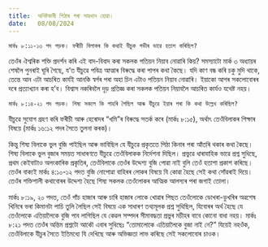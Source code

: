 ```yaml
---
title:  অনিষ্টকাৰী পিঠাৰ পৰা সাৱধান হোৱা।
date:   08/08/2024
---
```


`মাৰ্কঃ ৮:১১-১৩ পদ পড়ক। ফৰীচী বিলাকৰ কি কথাই যীচুক গভীৰ ভাৱে হতাশ কৰিছিল?`

তেওঁৰ ঐশ্বৰিক শক্তি প্ৰদৰ্শন কৰি এই বাদ-বিবাদ কৰা সকলক পতিয়ন নিয়াব নোৱাৰি কিয়? সমস্যাটো মাৰ্ক ৩ অধ্যায়ৰ শেষলৈ পুনৰাই ঘূৰি গৈছে, য’ত যীচুৱে পবিত্ৰ আত্মাৰ বিৰুদ্ধে কৰা পাপৰ কথা কৈছে। যদি কাণ বন্ধ কৰি চকু মুদি থাকে, তেন্তে আন এটা আচৰিত কাৰ্যই আনকি স্বৰ্গৰ পৰা অহা চিন এটাও পতিয়ন নিয়াব নোৱাৰি। ইয়াকো আগৰ সকলোবোৰৰ দৰে প্ৰত্যাখ্যান কৰা হ’ব। বিশ্বাস নকৰিবলৈ দৃড় প্ৰতিজ্ঞ কৰা সকলক পতিয়ন নিয়াবলৈ আচৰিত কাৰ্যও যথেষ্ট নহয়।

`মাৰ্কঃ ৮:১৪-২১ পদ পড়ক। শিষ্য সকলে কি পাহৰি গৈছিল আৰু যীচুৱে ইয়াৰ পৰা কি কথা উল্লেখ কৰিছিল?`

যীচুৱে সুযোগ গ্ৰহণ কৰি ফৰীচী আৰু হেৰোদৰ “খমি”ৰ বিৰুদ্ধে সতৰ্ক কৰে (মাৰ্কঃ ৮:১৫), অৰ্থাৎ তেওঁবিলাকৰ শিক্ষাৰ বিষয়ে (মাৰ্কঃ ১৬:১২ পদৰ সৈতে তুলনা কৰক)।

কিন্তু শিষ্য বিলাকে ভুল বুজি পাইছিল আৰু ভাবিছিল যে যীচুৱে প্ৰকৃততে পিঠা কিনাৰ পৰা আঁতৰি থকাৰ কথা কৈছে। শিষ্য বিলাকে ভুল বুজাৰ সময়ত সাধাৰণতে যীচুৱে তেওঁবিলাকক নিৰ্দেশনা দিছিল। প্ৰভুৱে ধাৰাবাহিক ভাৱে প্ৰশ্ন সুধিছে, প্ৰথম কেইবাটাও অলংকাৰিক প্ৰকৃতিৰ, তেওঁবিলাকে তেওঁৰ উদ্দেশ্য বুজি পোৱা নাই বুলি তেওঁ হতাশা প্ৰকাশ কৰিছে। তেওঁৰ বাক্যই মাৰ্কঃ ৪:১০-১২ পদত বুজি নোপোৱা বাহিৰৰ লোকৰ বিষয়ে যি কোৱা হৈছে সেই কথা সোঁৱৰাই দিয়ে। তেওঁৰ শক্তিশালী কথাবোৰৰ উদ্দেশ্য হৈছে শিষ্য সকলক তেওঁলোকৰ আত্মিক আলস্যৰ পৰা জগাই তোলা।

মাৰ্কঃ ৮:১৯, ২০ পদত, তেওঁ পাঁচ হাজাৰ আৰু চাৰি হাজাৰ লোকে খোৱাৰ পিছত তেওঁলোকে ডোখৰা-ডুখৰিৰ অৱশেষ খিনিৰে ভৰা কিমানটা পাচি তুলি লৈছিল সেই বিষয়ে এক সাধাৰণ তথ্যমূলক প্ৰশ্ন সুধিছিল, যিবোৰৰ অৰ্থ হৈছে যে তেওঁলোকে এতিয়ালৈকে বুজি পাব লাগিছিল যে কেৱল সম্পদৰ সীমাবদ্ধতা প্ৰভুৰ মচীহৰ বাবে কোনো বাধা নহয়। মাৰ্কঃ ৮:২১ পদত তেওঁৰ অন্তিম প্ৰশ্নটো আকৌ এবাৰ সুধিছেঃ “তোমালোকে এতিয়ালৈকে বুজা নাই নে?” যিয়েই নহওঁক, তেওঁবিলাকে যীচুৰ সৈতে ইতিমধ্যে যি দেখিছে আৰু অভিজ্ঞতা লাভ কৰিছে সেই সকলোবোৰ চাওক।